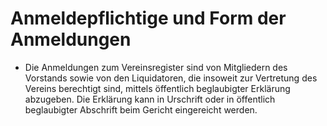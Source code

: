 # Anmeldepflichtige und Form der Anmeldungen

- Die Anmeldungen zum Vereinsregister sind von Mitgliedern des Vorstands sowie von den Liquidatoren, die insoweit zur Vertretung des Vereins berechtigt sind, mittels öffentlich beglaubigter Erklärung abzugeben. Die Erklärung kann in Urschrift oder in öffentlich beglaubigter Abschrift beim Gericht eingereicht werden.

